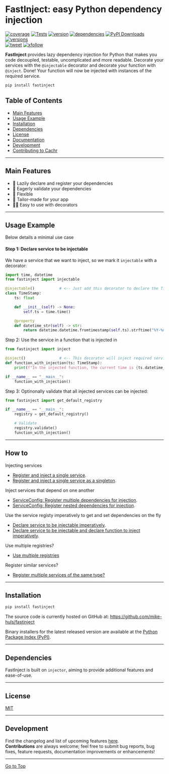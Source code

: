# FastInject: easy Python dependency injection

[![coverage](https://img.shields.io/codecov/c/github/mike-huls/fastinject)](https://codecov.io/gh/mike-huls/fastinject)
[![Tests](https://github.com/mike-huls/fastinject/actions/workflows/tests.yml/badge.svg)](https://github.com/mike-huls/fastinject/actions/workflows/tests.yml)
[![version](https://img.shields.io/pypi/v/fastinject?color=%2334D058&label=pypi%20package)](https://pypi.org/project/fastinject)
[![dependencies](https://img.shields.io/librariesio/release/pypi/fastinject)](https://pypi.org/project/fastinject)
[![PyPI Downloads](https://img.shields.io/pypi/dm/fastinject.svg?label=PyPI%20downloads)](https://pypistats.org/packages/fastinject)
[![versions](https://img.shields.io/pypi/pyversions/fastinject.svg?color=%2334D058)](https://pypi.org/project/fastinject)
<br>
[![tweet](https://img.shields.io/twitter/url?style=social&url=https%3A%2F%2Fgithub.com%2Fmike-huls%2Ffastinject)](https://twitter.com/intent/tweet?text=Check%20this%20out:&url=https%3A%2F%2Fgithub.com%2Fmike-huls%2Ffastinject) 
[![xfollow](https://img.shields.io/twitter/follow/mike_huls)](https://twitter.com/intent/follow?screen_name=mike_huls)


**FastInject** provides lazy dependency injection for Python that makes you code decoupled, testable, uncomplicated and more readable.
Decorate your services with the `@injectable` decorator and decorate your function with `@inject`. Done! 
Your function will now be injected with instances of the required service.
```shell
pip install fastinject
```

## Table of Contents
- [Main Features](#main-features)
- [Usage Example](#Usage-example)
- [Installation](#Installation)
- [Dependencies](#Dependencies)
- [License](#license)
- [Documentation](#documentation)
- [Development](#development)
- [Contributing to Cachr](#Development)
<hr>

## Main Features
- 🦥 Lazily declare and register your dependencies
- 🐇 Eagerly validate your dependencies
- 🤸 Flexible
- 🎩 Tailor-made for your app
- 👨‍🎨 Easy to use with decorators
<hr>

## Usage Example
Below details a minimal use case 

#### Step 1: Declare service to be injectable
We have a service that we want to inject, so we mark it `injectable` with a decorator:
```python
import time, datetime
from fastinject import injectable

@injectable()           # <-- Just add this decorator to declare the TimeStamp service to be injectable
class TimeStamp:
    ts: float

    def __init__(self) -> None:
        self.ts = time.time()

    @property
    def datetime_str(self) -> str:
        return datetime.datetime.fromtimestamp(self.ts).strftime("%Y-%m-%d %H:%M:%S")
```

Step 2: Use the service in a function that is injected in
```python
from fastinject import inject

@inject()               # <-- This decorator will inject required services in this function
def function_with_injection(ts: TimeStamp):
    print(f"In the injected function, the current time is {ts.datetime_str}.")

if __name__ == "__main__":
    function_with_injection()
```

Step 3: Optinonally validate that all injected services can be injected:
```python
from fastinject import get_default_registry

if __name__ == "__main__":
    registry = get_default_registry()

    # Validate
    registry.validate()
    function_with_injection()

```
<hr>

## How to
Injecting services
- [Register and inject a single service](demo/demo1_inject_single_service.py).
- [Register and inject a single service as a singleton](demo/demo2_inject_single_service_singleton.py).

Inject services that depend on one another
- [ServiceConfig: Register multiple dependencies for injection](demo/demo3_inject_service_config.py).
- [ServiceConfig: Register nested dependencies for injection](demo/demo4_inject_service_config_nested_dependencies.py).

Use the service registy imperatively to get and set dependencies on the fly
- [Declare service to be injectable imperatively](demo/demo5_add_and_get_services_from_registry.py).
- [Declare service to be injectable and declare function to inject imperatively](demo/demo6_add_and_get_service_config_imperatively.py).

Use multiple registries?
- [Use multiple registries](demo/demo7_multiple_registries.py)

Register similar services?
- [Register multiple services of the same type?](demo/demo8_register_multiple_instances_of_the_same_type.py)
<hr>


## Installation
```sh
pip install fastinject
```
The source code is currently hosted on GitHub at:
https://github.com/mike-huls/fastinject

Binary installers for the latest released version are available at the [Python
Package Index (PyPI)](https://pypi.org/project/fastinject).

<hr>

## Dependencies
FastInject is built on `injector`, aiming to provide additional features and ease-of-use.

<hr>

## License
[MIT](LICENSE.txt)

<hr>

## Development
Find the changelog and list of upcoming features [here](CHANGELOG.md).
<br>
**Contributions** are always welcome; feel free to submit bug reports, bug fixes, feature requests, documentation improvements or enhancements!

<hr>

[Go to Top](#table-of-contents)
